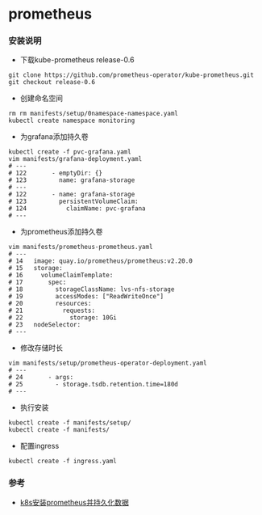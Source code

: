 # prometheus

### 安装说明
- 下载kube-prometheus release-0.6
```
git clone https://github.com/prometheus-operator/kube-prometheus.git
git checkout release-0.6
```
- 创建命名空间
```
rm rm manifests/setup/0namespace-namespace.yaml
kubectl create namespace monitoring
```
- 为grafana添加持久卷
```
kubectl create -f pvc-grafana.yaml
vim manifests/grafana-deployment.yaml 
# ---
# 122       - emptyDir: {}
# 123         name: grafana-storage
# ---
# 122       - name: grafana-storage
# 123         persistentVolumeClaim:
# 124           claimName: pvc-grafana
# ---
```
- 为prometheus添加持久卷
```
vim manifests/prometheus-prometheus.yaml 
# ---
# 14   image: quay.io/prometheus/prometheus:v2.20.0
# 15   storage:
# 16     volumeClaimTemplate:
# 17       spec:
# 18         storageClassName: lvs-nfs-storage
# 19         accessModes: ["ReadWriteOnce"]
# 20         resources:
# 21           requests:
# 22             storage: 10Gi
# 23   nodeSelector:
# ---
```
- 修改存储时长
```
vim manifests/setup/prometheus-operator-deployment.yaml
# ---
# 24       - args:
# 25         - storage.tsdb.retention.time=180d
# ---
```
- 执行安装
```
kubectl create -f manifests/setup/
kubectl create -f manifests/
```
- 配置ingress
```
kubectl create -f ingress.yaml
```

### 参考
- [k8s安装prometheus并持久化数据](https://www.fenghong.tech/blog/kubernetes/kubernetes-promtheus-persist-storage/)
